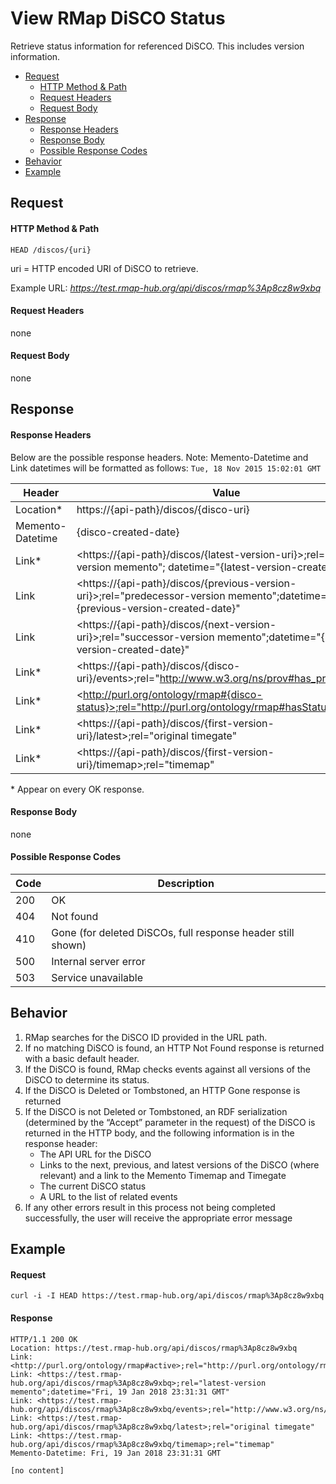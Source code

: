 # View RMap DiSCO Status
Retrieve status information for referenced DiSCO. This includes version information.

* [Request](#request)
  * [HTTP Method & Path](#http-method--path)
  * [Request Headers](#request-headers)
  * [Request Body](#request-body)
* [Response](#response)
  * [Response Headers](#response-headers)
  * [Response Body](#response-body)
  * [Possible Response Codes](#possible-response-codes)
* [Behavior](#behavior)
* [Example](#example)

## Request

#### HTTP Method & Path
```
HEAD /discos/{uri}
```
uri = HTTP encoded URI of DiSCO to retrieve. 

Example URL: _https://test.rmap-hub.org/api/discos/rmap%3Ap8cz8w9xbq_

#### Request Headers
none

#### Request Body
none

## Response
#### Response Headers
Below are the possible response headers. Note: Memento-Datetime and Link datetimes will be formatted as follows: `Tue, 18 Nov 2015 15:02:01 GMT` 

| Header | Value |
|---------|------|
| Location* | https://{api-path}/discos/{disco-uri}|
| Memento-Datetime| {disco-created-date}|
| Link* | &#60;https://{api-path}/discos/{latest-version-uri}>;rel="latest-version memento"; datetime="{latest-version-created-date}"|
| Link | &#60;https://{api-path}/discos/{previous-version-uri}>;rel="predecessor-version memento";datetime="{previous-version-created-date}"
| Link | &#60;https://{api-path}/discos/{next-version-uri}>;rel="successor-version memento";datetime="{next-version-created-date}"|
| Link* | &#60;https://{api-path}/discos/{disco-uri}/events>;rel="http://www.w3.org/ns/prov#has_provenance"|
| Link* | &#60;http://purl.org/ontology/rmap#{disco-status}>;rel="http://purl.org/ontology/rmap#hasStatus"|
| Link* | &#60;https://{api-path}/discos/{first-version-uri}/latest>;rel="original timegate"|
| Link* | &#60;https://{api-path}/discos/{first-version-uri}/timemap>;rel="timemap"|

\* Appear on every OK response.

#### Response Body
none

#### Possible Response Codes
| Code| Description |
|---------|------|
| 200| OK |
| 404| Not found |
| 410| Gone (for deleted DiSCOs, full response header still shown) |
| 500| Internal server error|
| 503| Service unavailable|

## Behavior
1. RMap searches for the DiSCO ID provided in the URL path. 
2. If no matching DiSCO is found, an HTTP Not Found response is returned with a basic default header.
3.  If the DiSCO is found, RMap checks events against all versions of the DiSCO to determine its status.
4. If the DiSCO is Deleted or Tombstoned, an HTTP Gone response is returned 
5. If the DiSCO is not Deleted or Tombstoned, an RDF serialization (determined by the “Accept” parameter in the request) of the DiSCO is returned in the HTTP body, and the following information is in the response header:
	* The API URL for the DiSCO
	* Links to the next, previous, and latest versions of the DiSCO (where relevant) and a link to the Memento Timemap and Timegate
	* The current DiSCO status
	* A URL to the list of related events
6. If any other errors result in this process not being completed successfully, the user will receive the appropriate error message 

## Example

#### Request
```
curl -i -I HEAD https://test.rmap-hub.org/api/discos/rmap%3Ap8cz8w9xbq
```
#### Response
```
HTTP/1.1 200 OK
Location: https://test.rmap-hub.org/api/discos/rmap%3Ap8cz8w9xbq
Link: <http://purl.org/ontology/rmap#active>;rel="http://purl.org/ontology/rmap#hasStatus"
Link: <https://test.rmap-hub.org/api/discos/rmap%3Ap8cz8w9xbq>;rel="latest-version memento";datetime="Fri, 19 Jan 2018 23:31:31 GMT"
Link: <https://test.rmap-hub.org/api/discos/rmap%3Ap8cz8w9xbq/events>;rel="http://www.w3.org/ns/prov#has_provenance"
Link: <https://test.rmap-hub.org/api/discos/rmap%3Ap8cz8w9xbq/latest>;rel="original timegate"
Link: <https://test.rmap-hub.org/api/discos/rmap%3Ap8cz8w9xbq/timemap>;rel="timemap"
Memento-Datetime: Fri, 19 Jan 2018 23:31:31 GMT

[no content]
```
